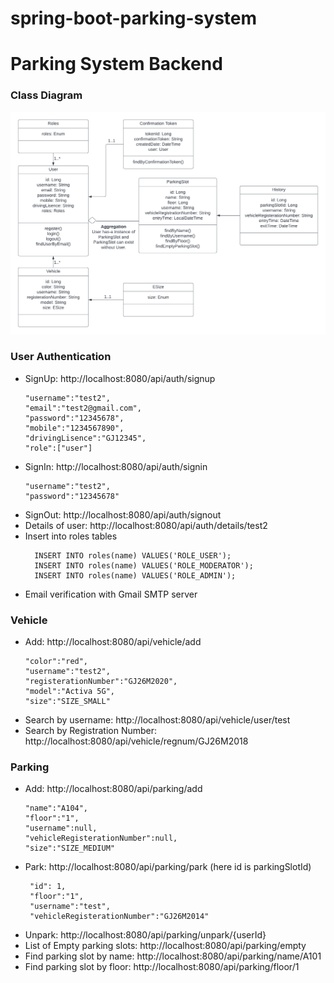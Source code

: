 # spring-boot-parking-system

# Parking System Backend

### Class Diagram

![class diagram](img/Class_Diagram.png "Class Diagram")

### User Authentication

- SignUp: http://localhost:8080/api/auth/signup
  ```
  "username":"test2",
  "email":"test2@gmail.com",
  "password":"12345678",
  "mobile":"1234567890",
  "drivingLisence":"GJ12345",
  "role":["user"]
- SignIn: http://localhost:8080/api/auth/signin
  ```
  "username":"test2",
  "password":"12345678"
- SignOut: http://localhost:8080/api/auth/signout
- Details of user: http://localhost:8080/api/auth/details/test2
- Insert into roles tables
  ```
    INSERT INTO roles(name) VALUES('ROLE_USER');
    INSERT INTO roles(name) VALUES('ROLE_MODERATOR');
    INSERT INTO roles(name) VALUES('ROLE_ADMIN');
- Email verification with Gmail SMTP server

### Vehicle

- Add: http://localhost:8080/api/vehicle/add
  ```
  "color":"red",
  "username":"test2",
  "registerationNumber":"GJ26M2020",
  "model":"Activa 5G",
  "size":"SIZE_SMALL"
- Search by username: http://localhost:8080/api/vehicle/user/test
- Search by Registration Number: http://localhost:8080/api/vehicle/regnum/GJ26M2018

### Parking

- Add: http://localhost:8080/api/parking/add
  ```
  "name":"A104",
  "floor":"1",
  "username":null,
  "vehicleRegisterationNumber":null,
  "size":"SIZE_MEDIUM"
- Park: http://localhost:8080/api/parking/park (here id is parkingSlotId)
   ```
    "id": 1,
    "floor":"1",
    "username":"test",
    "vehicleRegisterationNumber":"GJ26M2014"
- Unpark: http://localhost:8080/api/parking/unpark/{userId}
- List of Empty parking slots: http://localhost:8080/api/parking/empty
- Find parking slot by name: http://localhost:8080/api/parking/name/A101
- Find parking slot by floor: http://localhost:8080/api/parking/floor/1

